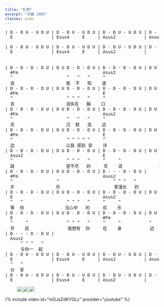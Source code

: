 ```yaml
---
title: "礼物"
excerpt: "许巍 2005"
classes: wide
---
```


<pre STYLE="font-family: monospace; font-size: 14px;">
| D - D U - U D U | D - D U - U D U | D - D U - U D U | D - D U - U D U |
  E               | Esus4     E     | Asus2           | Asus2

| D - D U - U D U | D - D U - U D U | D - D U - U D U | D - - - - - - - |
  E               | Esus4     E     | Asus2           |
                                                            ^ ^ ^   ^
                                                            让我怎   么
| D - D - D - D U | D U D - D - D U | D - D - D - D U | D U D - D - D U |
  #Fm                                 Asus2
  ^                     ^   ^   ^     ^                     ^ ^ ^   ^
  说                    我  不   知    道                     太多的   语
| D - D - D - D U | D U D - D - D U | D - D - D - D U | D U D - D - D U |
  #Fm                                 E
  ^                     ^ ^ ^   ^     ^                     ^ ^ ^   ^
  言                    消失在   胸    口                     头顶的   蓝
| D - D - D - D U | D U D - D - D U | D - D - D - D U | D U D - D - D U |
  #Fm                                 Asus2
  ^                     ^   ^   ^     ^                     ^ ^ ^   ^
  天                    沉  默   高    远                     有你在   身
| D - D - D - D U | D U D - D - D U | D - D - D - D U | D U D - D - D U |
  #Fm                                 E
  ^                     ^ ^ ^ ^ ^     ^                     ^ ^ ^   ^
  边                    让我 感到 安    详                    走不完   的
| D - D - D - D U | D U D - D - D U | D - D - D - D U | D U D - D - D U |
  Asus2                               E
  ^                     ^ ^ ^   ^     ^     ^               ^ ^ ^   ^
  路                    望不尽   的     天    涯              在燃烧   的
| D - D - D - D U | D U D - D - D U | D - - - D - D U |
  #Fm                                 Asus2
  ^                 ^                     ^ ^ ^   ^
  岁                月                     曾漫长   的
| D - D - D - D U | D U D - D - D U | D - D - D - D U | D U D - D - D U |
  E                                   Asus2
  ^   ^                 ^ ^ ^   ^     ^     ^               ^ ^ ^   ^
  等  待                当心中   的     欢    乐               在一瞬  间
| D - D - D - D U | D U D - D - D U | D - D - D - D U | D U D - D - D U |
  E                                   #Fm
  ^     ^               ^ ^ ^   ^     ^     ^           ^
  开    启               我想有  你     在    身           边
| D - - - D - D U |
  Asus2
      ^ ^ ^   ^
      与你一  起
| D - D U - U D U | D - D U - U D U | D - D U - U D U | D - D U - U D U |
  E               | Esus4     E     | Asus2           | Asus2
  ^   ^
  分  享
| D - D U - U D U | D - D U - U D U | D - D U - U D U | D - - - - - - - |
  E               | Esus4     E     | Asus2           |
</pre>

<figure class="third">
    <a href="/guitar/assets/score/65-liwu1.jpg">
        <img src="/guitar/assets/score/65-liwu1.jpg">
    </a>
    <a href="/guitar/assets/score/65-liwu2.jpg">
        <img src="/guitar/assets/score/65-liwu2.jpg">
    </a>
    <a href="/guitar/assets/score/65-liwu3.jpg">
        <img src="/guitar/assets/score/65-liwu3.jpg">
    </a>
</figure>

{% include video id="mGJsZdKYGLc" provider="youtube" %}
